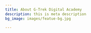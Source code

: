 ```yaml
---
title: About G-Trek Digital Academy
description: this is meta description
bg_image: images/featue-bg.jpg

---
```

